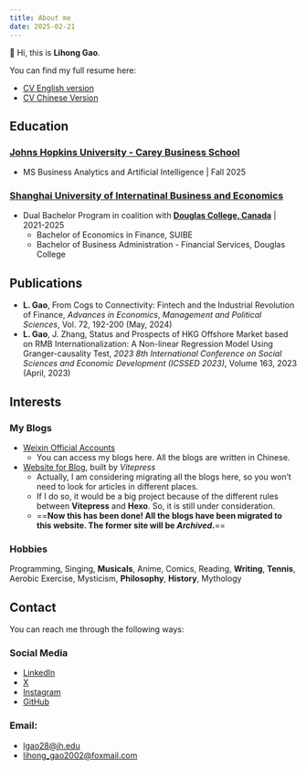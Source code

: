 ```yaml
---
title: About me
date: 2025-02-21
---
```


👋 ​Hi, this is **Lihong Gao**.

You can find my full resume here:
- [CV English version](../files/英文简历_GaoLihong-0615.pdf)
- [CV Chinese Version](../files/中文简历_高里鸿-0615.pdf)

## Education
### [Johns Hopkins University - Carey Business School](https://carey.jhu.edu/)
  - MS Business Analytics and Artificial Intelligence | Fall 2025

### [Shanghai University of Internatinal Business and Economics](https://www.suibe.edu.cn/)
- Dual Bachelor Program in coalition with **[Douglas College, Canada](https://www.douglascollege.ca/)** | 2021-2025
  - Bachelor of Economics in Finance, SUIBE
  - Bachelor of Business Administration - Financial Services, Douglas College 


## Publications
- **L. Gao**, From Cogs to Connectivity: Fintech and the Industrial Revolution of Finance, *Advances in Economics*, *Management and Political Sciences*, Vol. 72, 192-200 (May, 2024) 
- **L. Gao**, J. Zhang, Status and Prospects of HKG Offshore Market based on RMB Internationalization: A Non-linear Regression Model Using Granger-causality Test, *2023 8th International Conference on Social Sciences and Economic Development (ICSSED 2023)*, Volume 163, 2023 (April, 2023) 


## Interests
### My Blogs
- [Weixin Official Accounts](https://mp.weixin.qq.com/mp/homepage?__biz=MzkxNjMxODc3Nw==&hid=1&sn=29646593c02cb16fe5b7f61b9180fb49&scene=18#wechat_redirect) 
  - You can access my blogs here. All the blogs are written in Chinese.
- [Website for Blog](https://epiphany-leon.github.io/MyBlog/), built by *Vitepress* 
  - Actually, I am considering migrating all the blogs here, so you won’t need to look for articles in different places.
  - If I do so, it would be a big project because of the different rules between **Vitepress** and **Hexo**. So, it is still under consideration.
  - ==**Now this has been done! All the blogs have been migrated to this website. The former site will be *Archived*.**==
### Hobbies
Programming, Singing, **Musicals**, Anime, Comics, Reading, **Writing**, **Tennis**, Aerobic Exercise, Mysticism, **Philosophy**, **History**, Mythology


## Contact
You can reach me through the following ways:
### Social Media
- [LinkedIn](http://linkedin.com/in/lihong-gao-4a726436a)
- [X](https://x.com/golhng6)
- [Instagram](https://www.instagram.com/lihgao888/)
- [GitHub](https://github.com/Epiphany-Leon)
### Email:
- lgao28@jh.edu
- lihong_gao2002@foxmail.com
